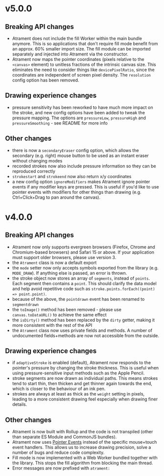 # v5.0.0

## Breaking API changes

- Atrament does not include the fill Worker within the main bundle anymore. This is so applications that don't require fill mode
benefit from an approx. 60% smaller import size. The fill module can be imported separately and injected into Atrament via the constructor.
- Atrament now maps the pointer coordinates (pixels relative to the `<canvas>` element) to unitless fractions of the intrinsic canvas size. This eliminates the need to consider things like `devicePixelRatio`, since the coordinates are independent of screen pixel density. The `resolution` config option has been removed.

## Drawing experience changes

- pressure sensitivity has been reworked to have much more impact on the stroke, and new config options have been added to tweak the pressure mapping. The options are `pressureLow`, `pressureHigh` and `pressureSmoothing` - see README for more info

## Other changes

- there is now a `secondaryEraser` config option, which allows the secondary (e.g. right) mouse button to be used as an instant eraser without changing modes
- recorded strokes now also include pressure information so they can be reproduced correctly
- `strokestart` and `strokeend` now also return x/y coordinates
- a new config option `ignoreModifiers` makes Atrament ignore pointer events if any modifier keys are pressed. This is useful if you'd like to use pointer events with modifiers for other things than drawing (e.g. Ctrl+Click+Drag to pan around the canvas).


# v4.0.0

## Breaking API changes

- Atrament now only supports evergreen browsers (Firefox, Chrome and Chromium-based browsers)
  and Safari 15 or above. If your application must support older browsers, please use version 3.
- the `Atrament` class is now a default export
- the `mode` setter now only accepts symbols exported from the library (e.g. `MODE_DRAW`). If anything else is passed, an error is thrown.
- the stroke object now stores an array of `segments`, instead of `points`. Each segment then contains a `point`. This should clarify the data model and help avoid repetitive code such as `stroke.points.forEach((point) => point.point)`.
- because of the above, the `pointdrawn` event has been renamed to `segmentdrawn`
- the `toImage()` method has been removed - please use `canvas.toDataURL()` to achieve the same effect
- the `isDirty()` method has been replaced by the `dirty` getter, making it more consistent with the rest of the API
- the `Atrament` class now uses private fields and methods. A number of undocumented fields+methods are now not accessible from the outside.

## Drawing experience changes

- if `adaptiveStroke` is enabled (default), Atrament now responds to the pointer's pressure by changing the stroke thickness. This is useful when using pressure-sensitive input methods such as the Apple Pencil.
- stroke segments are now drawn as individual paths. This means strokes tend to start thin, then thicken and get thinner again towards the end, which is closer to the behaviour of an ink pen.
- strokes are always at least as thick as the `weight` setting in pixels, leading to a more consistent drawing feel especially when drawing finer details.

## Other changes

- Atrament is now built with Rollup and the code is not transpiled (other than separate ES Module and CommonJS bundles).
- Atrament now uses [Pointer Events](https://w3c.github.io/pointerevents/) instead of the specific mouse+touch event handlers. This allows us to increase drawing precision, solve a number of bugs and reduce code complexity.
- Fill mode is now implemented with a Web Worker bundled together with the library. This stops the fill algorithm from blocking the main thread.
- Error messages are now prefixed with `atrament: `
